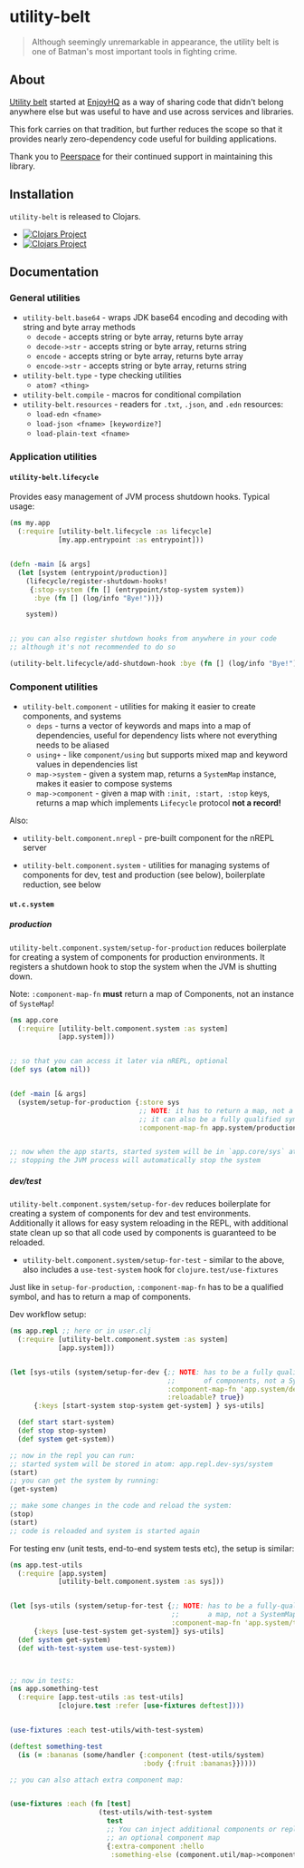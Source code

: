 # utility-belt

> Although seemingly unremarkable in appearance, the utility belt is one of Batman's most important tools in fighting crime.


## About

[Utility belt](https://github.com/nomnom-insights/nomnom.utility-belt) started at [EnjoyHQ](https://enjoyhq.com) as a way of sharing code that didn't belong anywhere else but was useful to have and use across services and libraries.

This fork carries on that tradition, but further reduces the scope so that it provides nearly zero-dependency code useful for building applications.

Thank you to [Peerspace](https://peerspace.com) for their continued support in maintaining this library.


## Installation

`utility-belt` is released to Clojars.


- [![Clojars Project](https://img.shields.io/clojars/v/org.clojars.lukaszkorecki/utility-belt.svg)](https://clojars.org/org.clojars.lukaszkorecki/utility-belt)
- [![Clojars Project](https://img.shields.io/clojars/v/org.clojars.lukaszkorecki/utility-belt.svg?include_prereleases)](https://clojars.org/org.clojars.lukaszkorecki/utility-belt)


## Documentation



### General utilities


- `utility-belt.base64` - wraps JDK base64 encoding and decoding with string and byte array methods
  - `decode` - accepts string or byte array, returns byte array
  - `decode->str` - accepts string or byte array, returns string
  - `encode` - accepts string or byte array, returns byte array
  - `encode->str` - accepts string or byte array, returns string
- `utility-belt.type` - type checking utilities
  - `atom? <thing>`
- `utility-belt.compile` - macros for conditional compilation
- `utility-belt.resources` - readers for `.txt`, `.json`, and `.edn` resources:
  - `load-edn <fname>`
  - `load-json <fname> [keywordize?]`
  - `load-plain-text <fname>`

### Application utilities


#### `utility-belt.lifecycle`

Provides easy management of JVM process shutdown hooks.
Typical usage:

``` clojure
(ns my.app
  (:require [utility-belt.lifecycle :as lifecycle]
            [my.app.entrypoint :as entrypoint]))


(defn -main [& args]
  (let [system (entrypoint/production)]
    (lifecycle/register-shutdown-hooks!
     {:stop-system (fn [] (entrypoint/stop-system system))
      :bye (fn [] (log/info "Bye!"))})

    system))


;; you can also register shutdown hooks from anywhere in your code
;; although it's not recommended to do so

(utility-belt.lifecycle/add-shutdown-hook :bye (fn [] (log/info "Bye!")))


```


### Component utilities


- `utility-belt.component` - utilities for making it easier to create components, and systems
  - `deps` - turns a vector of keywords and maps into a map of dependencies, useful for dependency lists where not everything needs to be aliased
  - `using+` - like `component/using` but supports mixed map and keyword values in dependencies list
  - `map->system` - given a system map, returns a `SystemMap` instance, makes it easier to compose systems
  - `map->component` - given a map with `:init, :start, :stop` keys, returns a map which implements `Lifecycle` protocol **not a record!**

Also:
  - `utility-belt.component.nrepl` - pre-built component for the nREPL server

- `utility-belt.component.system` - utilities for managing systems of components for dev, test and production (see below), boilerplate reduction, see below


#### `ut.c.system`

##### production


`utility-belt.component.system/setup-for-production` reduces boilerplate for creating a system of components for production environments. It registers a shutdown hook to stop the system when the JVM is shutting down.

Note: `:component-map-fn` **must** return a map of Components, not an instance of `SysteMap`!

```clojure
(ns app.core
  (:require [utility-belt.component.system :as system]
            [app.system]))


;; so that you can access it later via nREPL, optional
(def sys (atom nil))


(def -main [& args]
  (system/setup-for-production {:store sys
                                ;; NOTE: it has to return a map, not a SystemMap!
                                ;; it can also be a fully qualified symbol
                                :component-map-fn app.system/production}))


;; now when the app starts, started system will be in `app.core/sys` atom
;; stopping the JVM process will automatically stop the system

```

##### dev/test

`utility-belt.component.system/setup-for-dev` reduces boilerplate for creating a system of components for dev and test environments.
Additionally it allows for easy system reloading in the REPL, with additional state clean up so that all code used by components is guaranteed to be reloaded.
- `utility-belt.component.system/setup-for-test` - similar to the above, also includes a `use-test-system` hook for `clojure.test/use-fixtures`


Just like in `setup-for-production`, `:component-map-fn` has to be a qualified symbol, and has to return a map of components.

Dev workflow setup:

```clojure
(ns app.repl ;; here or in user.clj
  (:require [utility-belt.component.system :as system]
            [app.system]))


(let [sys-utils (system/setup-for-dev {;; NOTE: has to be a fully qualified symbol, the fn HAS TO return a map
                                       ;;       of components, not a SystemMap
                                       :component-map-fn 'app.system/development
                                       :reloadable? true})
      {:keys [start-system stop-system get-system] } sys-utils]

  (def start start-system)
  (def stop stop-system)
  (def system get-system))

;; now in the repl you can run:
;; started system will be stored in atom: app.repl.dev-sys/system
(start)
;; you can get the system by running:
(get-system)

;; make some changes in the code and reload the system:
(stop)
(start)
;; code is reloaded and system is started again
```


For testing env (unit tests, end-to-end system tests etc), the setup is similar:

```clojure
(ns app.test-utils
  (:require [app.system]
            [utility-belt.component.system :as sys]))


(let [sys-utils (system/setup-for-test {;; NOTE: has to be a fully-qualified symbol. fn has to return
                                        ;;       a map, not a SystemMap!
                                        :component-map-fn 'app.system/test})
      {:keys [use-test-system get-system]} sys-utils]
  (def system get-system)
  (def with-test-system use-test-system))



;; now in tests:
(ns app.something-test
  (:require [app.test-utils :as test-utils]
            [clojure.test :refer [use-fixtures deftest])))


(use-fixtures :each test-utils/with-test-system)

(deftest something-test
  (is (= :bananas (some/handler {:component (test-utils/system)
                                 :body {:fruit :bananas}}))))

;; you can also attach extra component map:


(use-fixtures :each (fn [test]
                      (test-utils/with-test-system
                        test
                        ;; You can inject additional components or replace existing ones by passing
                        ;; an optional component map
                        {:extra-component :hello
                         :something-else (component.util/map->component {:name :something-else})})))

```
